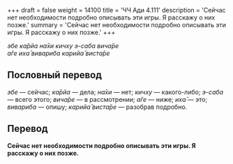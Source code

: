 +++
draft = false
weight = 14100
title = 'ЧЧ Ади 4.111'
description = 'Сейчас нет необходимости подробно описывать эти игры. Я расскажу о них позже.'
summary = 'Сейчас нет необходимости подробно описывать эти игры. Я расскажу о них позже.'
+++

_эбе ка̄рйа на̄хи кичху э-саба вича̄ре  
а̄ге иха̄ вивариба карийа̄ виста̄ре_

## Пословный перевод

_эбе_ — сейчас; _ка̄рйа_ — дела; _на̄хи_ — нет; _кичху_ — какого-либо; _э_\-_саба_ — всего этого; _вича̄ре_ — в рассмотрении; _а̄ге_ — ниже; _иха̄_ — это; _вивариба_ — опишу; _карийа̄_ _виста̄ре_ — разобрав подробно.

## Перевод

**Сейчас нет необходимости подробно описывать эти игры. Я расскажу о них позже.**
